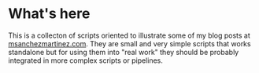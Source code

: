 # What's here

This is a collecton of scripts oriented to illustrate some of my blog posts at [msanchezmartinez.com](www.msanchezmartinez.com). They are small and very simple scripts that works standalone but for using them into "real work" they should be probably integrated in more complex scripts or pipelines.
